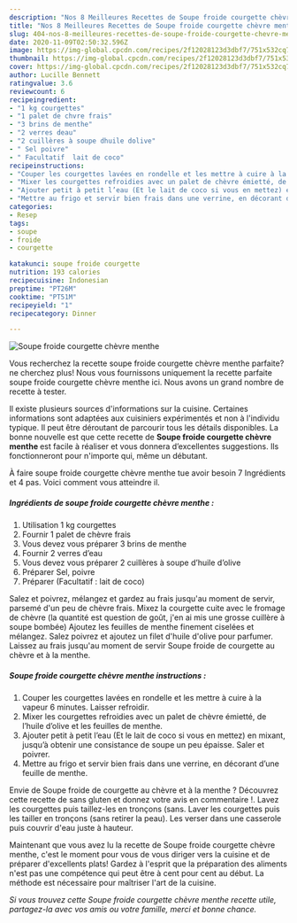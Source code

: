 ```yaml
---
description: "Nos 8 Meilleures Recettes de Soupe froide courgette chèvre menthe"
title: "Nos 8 Meilleures Recettes de Soupe froide courgette chèvre menthe"
slug: 404-nos-8-meilleures-recettes-de-soupe-froide-courgette-chevre-menthe
date: 2020-11-09T02:50:32.596Z
image: https://img-global.cpcdn.com/recipes/2f12028123d3dbf7/751x532cq70/soupe-froide-courgette-chevre-menthe-photo-principale-de-la-recette.jpg
thumbnail: https://img-global.cpcdn.com/recipes/2f12028123d3dbf7/751x532cq70/soupe-froide-courgette-chevre-menthe-photo-principale-de-la-recette.jpg
cover: https://img-global.cpcdn.com/recipes/2f12028123d3dbf7/751x532cq70/soupe-froide-courgette-chevre-menthe-photo-principale-de-la-recette.jpg
author: Lucille Bennett
ratingvalue: 3.6
reviewcount: 6
recipeingredient:
- "1 kg courgettes"
- "1 palet de chvre frais"
- "3 brins de menthe"
- "2 verres deau"
- "2 cuillères à soupe dhuile dolive"
- " Sel poivre"
- " Facultatif  lait de coco"
recipeinstructions:
- "Couper les courgettes lavées en rondelle et les mettre à cuire à la vapeur 6 minutes. Laisser refroidir."
- "Mixer les courgettes refroidies avec un palet de chèvre émietté, de l’huile d’olive et les feuilles de menthe."
- "Ajouter petit à petit l’eau (Et le lait de coco si vous en mettez) en mixant, jusqu’à obtenir une consistance de soupe un peu épaisse. Saler et poivrer."
- "Mettre au frigo et servir bien frais dans une verrine, en décorant d’une feuille de menthe."
categories:
- Resep
tags:
- soupe
- froide
- courgette

katakunci: soupe froide courgette 
nutrition: 193 calories
recipecuisine: Indonesian
preptime: "PT26M"
cooktime: "PT51M"
recipeyield: "1"
recipecategory: Dinner

---
```



![Soupe froide courgette chèvre menthe](https://img-global.cpcdn.com/recipes/2f12028123d3dbf7/751x532cq70/soupe-froide-courgette-chevre-menthe-photo-principale-de-la-recette.jpg)

Vous recherchez la recette soupe froide courgette chèvre menthe parfaite? ne cherchez plus! Nous vous fournissons uniquement la recette parfaite soupe froide courgette chèvre menthe ici. Nous avons un grand nombre de recette à tester.

Il existe plusieurs sources d'informations sur la cuisine. Certaines informations sont adaptées aux cuisiniers expérimentés et non à l'individu typique. Il peut être déroutant de parcourir tous les détails disponibles. La bonne nouvelle est que cette recette de <strong> Soupe froide courgette chèvre menthe </strong> est facile à réaliser et vous donnera d’excellentes suggestions. Ils fonctionneront pour n'importe qui, même un débutant.

<!--inarticleads1-->

À faire soupe froide courgette chèvre menthe tue avoir besoin 7 Ingrédients et 4 pas. Voici comment vous atteindre il.

##### Ingrédients de soupe froide courgette chèvre menthe :

1. Utilisation 1 kg courgettes
1. Fournir 1 palet de chèvre frais
1. Vous devez vous préparer 3 brins de menthe
1. Fournir 2 verres d’eau
1. Vous devez vous préparer 2 cuillères à soupe d’huile d’olive
1. Préparer  Sel, poivre
1. Préparer  (Facultatif : lait de coco)


Salez et poivrez, mélangez et gardez au frais jusqu&#39;au moment de servir, parsemé d&#39;un peu de chèvre frais. Mixez la courgette cuite avec le fromage de chèvre (la quantité est question de goût, j&#39;en ai mis une grosse cuillère à soupe bombée) Ajoutez les feuilles de menthe finement ciselées et mélangez. Salez poivrez et ajoutez un filet d&#39;huile d&#39;olive pour parfumer. Laissez au frais jusqu&#39;au moment de servir Soupe froide de courgette au chèvre et à la menthe. 

<!--inarticleads2-->

##### Soupe froide courgette chèvre menthe instructions :

1. Couper les courgettes lavées en rondelle et les mettre à cuire à la vapeur 6 minutes. Laisser refroidir.
1. Mixer les courgettes refroidies avec un palet de chèvre émietté, de l’huile d’olive et les feuilles de menthe.
1. Ajouter petit à petit l’eau (Et le lait de coco si vous en mettez) en mixant, jusqu’à obtenir une consistance de soupe un peu épaisse. Saler et poivrer.
1. Mettre au frigo et servir bien frais dans une verrine, en décorant d’une feuille de menthe.


Envie de Soupe froide de courgette au chèvre et à la menthe ? Découvrez cette recette de sans gluten et donnez votre avis en commentaire !. Lavez les courgettes puis taillez-les en tronçons (sans. Laver les courgettes puis les tailler en tronçons (sans retirer la peau). Les verser dans une casserole puis couvrir d&#39;eau juste à hauteur. 

<!--inarticleads1-->

<p>
Maintenant que vous avez lu la recette de Soupe froide courgette chèvre menthe, c'est le moment pour vous de vous diriger vers la cuisine et de préparer d'excellents plats! Gardez à l'esprit que la préparation des aliments n'est pas une compétence qui peut être à cent pour cent au début. La méthode est nécessaire pour maîtriser l'art de la cuisine.
</p>

<p>
<i>Si vous trouvez cette Soupe froide courgette chèvre menthe recette utile, partagez-la avec vos amis ou votre famille, merci et bonne chance.</i>
</p>
